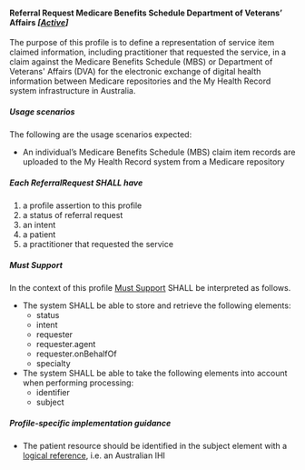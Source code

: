 #### Referral Request Medicare Benefits Schedule Department of Veterans’ Affairs *[[Active](http://hl7.org/fhir/STU3/valueset-publication-status.html)]*

The purpose of this profile is to define a representation of service item claimed information, including practitioner that requested the service, in a claim against the Medicare Benefits Schedule (MBS) or Department of Veterans' Affairs (DVA) for the electronic exchange of digital health information between Medicare repositories and the My Health Record system infrastructure in Australia.


##### **Usage scenarios**
The following are the usage scenarios expected:
* An individual’s Medicare Benefits Schedule (MBS) claim item records are uploaded to the My Health Record system from a Medicare repository


##### **Each ReferralRequest SHALL have**
1. a profile assertion to this profile 
1. a status of referral request
1. an intent
1. a patient
1. a practitioner that requested the service


##### **Must Support**
In the context of this profile [Must Support](http://hl7.org/fhir/STU3/conformance-rules.html#mustSupport) SHALL be interpreted as follows.
* The system SHALL be able to store and retrieve the following elements:
    * status
    * intent
    * requester
    * requester.agent
    * requester.onBehalfOf
    * specialty
* The system SHALL be able to take the following elements into account when performing processing:
   * identifier
    * subject


##### **Profile-specific implementation guidance**
* The patient resource should be identified in the subject element with a [logical reference](https://www.hl7.org/fhir/STU3/references.html#logical), i.e. an Australian IHI
